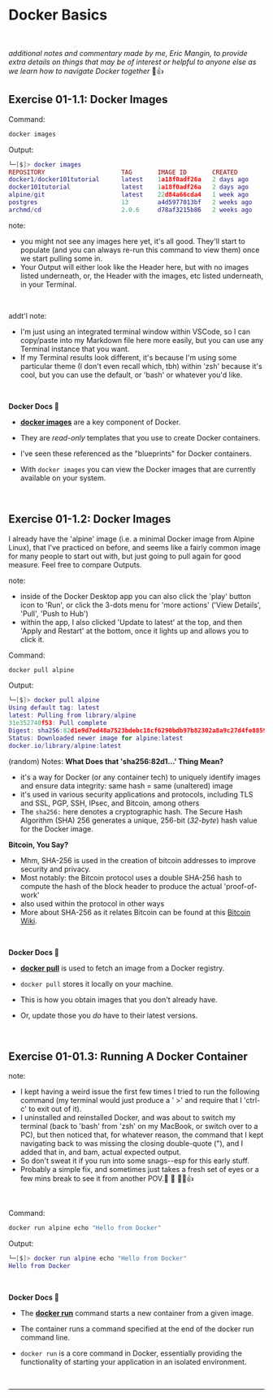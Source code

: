 # Docker Basics
<br />

*additional notes and commentary made by me, Eric Mangin, to provide extra details on things that may be of interest or helpful to anyone else as we learn how to navigate Docker together* 🙂👍

## Exercise 01-1.1: Docker Images

Command:
```bash
docker images
```

Output:
```lua
└─[$]> docker images
REPOSITORY                     TAG       IMAGE ID       CREATED         SIZE
docker1/docker101tutorial      latest    1a18f0adf26a   2 days ago      28.9MB
docker101tutorial              latest    1a18f0adf26a   2 days ago      28.9MB
alpine/git                     latest    22d84a66cda4   1 week ago      43.6MB
postgres                       13        a4d5977013bf   2 weeks ago     373MB
archmd/cd                      2.0.6     d78af3215b86   2 weeks ago     169MB
```

note: 
- you might not see any images here yet, it's all good. They'll start to populate (and you can always re-run this command to view them) once we start pulling some in. 
- Your Output will either look like the Header here, but with no images listed underneath, or, the Header with the images, etc listed underneath, in your Terminal.  
<br />

addt'l note: 
- I'm just using an integrated terminal window within VSCode, so I can copy/paste into my Markdown file here more easily, but you can use any Terminal instance that you want. 
- If my Terminal results look different, it's because I'm using some particular theme (I don't even recall which, tbh) within 'zsh' because it's cool, but you can use the default, or 'bash' or whatever you'd like.

<br />

**Docker Docs 🔗**
- **[docker images](https://docs.docker.com/engine/reference/commandline/images/)** are a key component of Docker. 

- They are *read-only* templates that you use to create Docker containers. 

- I've seen these referenced as the "blueprints" for Docker containers.

- With `docker images` you can view the Docker images that are currently available on your system. 

<br />

## Exercise 01-1.2: Docker Images

I already have the 'alpine' image (i.e. a minimal Docker image from Alpine Linux), that I've practiced on before, and seems like a fairly common image for many people to start out with, but just going to pull again for good measure. Feel free to compare Outputs.

note: 
- inside of the Docker Desktop app you can also click the 'play' button icon to 'Run', or click the 3-dots menu for 'more actions' ('View Details', 'Pull', 'Push to Hub')
- within the app, I also clicked 'Update to latest' at the top, and then 'Apply and Restart' at the bottom, once it lights up and allows you to click it.

Command:
```bash
docker pull alpine
```

Output:
```lua
└─[$]> docker pull alpine
Using default tag: latest
latest: Pulling from library/alpine
31e352740f53: Pull complete 
Digest: sha256:82d1e9d7ed48a7523bdebc18cf6290bdb97b82302a8a9c27d4fe885949ea94d1
Status: Downloaded newer image for alpine:latest
docker.io/library/alpine:latest
```

(random) Notes:
**What Does that 'sha256:82d1...' Thing Mean?**
- it's a way for Docker (or any container tech) to uniquely identify images and ensure data integrity: same hash = same (unaltered) image
- it's used in various security applications and protocols, including TLS and SSL, PGP, SSH, IPsec, and Bitcoin, among others
- The `sha256:` here denotes a cryptographic hash. The Secure Hash Algorithm (SHA) 256 generates a unique, 256-bit (*32-byte*) hash value for the Docker image.

**Bitcoin, You Say?**
- Mhm, SHA-256 is used in the creation of bitcoin addresses to improve security and privacy. 
- Most notably: the Bitcoin protocol uses a double SHA-256 hash to compute the hash of the block header to produce the actual 'proof-of-work'
- also used within the protocol in other ways
- More about SHA-256 as it relates Bitcoin can be found at this [Bitcoin Wiki](https://en.bitcoin.it/wiki/Hash_function).

<br />

**Docker Docs 🔗**
- **[docker pull](https://docs.docker.com/engine/reference/commandline/pull/)** is used to fetch an image from a Docker registry. 

- `docker pull` stores it locally on your machine.

- This is how you obtain images that you don't already have.

- Or, update those you *do* have to their latest versions. 

<br />

## Exercise 01-01.3: Running A Docker Container

note: 
- I kept having a weird issue the first few times I tried to run the following command (my terminal would just produce a ' >' and require that I 'ctrl-c' to exit out of it). 
- I uninstalled and reinstalled Docker, and was about to switch my terminal (back to 'bash' from 'zsh' on my MacBook, or switch over to a PC), but then noticed that, for whatever reason, the command that I kept navigating back to was missing the closing double-quote ("), and I added that in, and bam, actual expected output. 
- So don't sweat it if you run into some snags--esp for this early stuff. 
- Probably a simple fix, and sometimes just takes a fresh set of eyes or a few mins break to see it from another POV.🫸 👀 💪😎👍

<br />

Command:
```bash
docker run alpine echo "Hello from Docker"
```

Output:
```lua
└─[$]> docker run alpine echo "Hello from Docker"
Hello from Docker
```

<br />


**Docker Docs 🔗**
- The **[docker run](https://docs.docker.com/engine/reference/commandline/run/)** command starts a new container from a given image.

- The container runs a command specified at the end of the docker run command line.

- `docker run` is a core command in Docker, essentially providing the functionality of starting your application in an isolated environment. 

<br />

---

<br />

